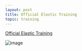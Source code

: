 ```yaml
---
layout: post
title: Official Elastic Training
topic: training
---
```


[Official Elastic Training](https://learn.elastic.co/learn/home)

![image](https://github.com/jordanbell2357/jordanbell2357.github.io/assets/47544607/09c05f46-8fac-46e3-8265-d97cf8b7345c)

